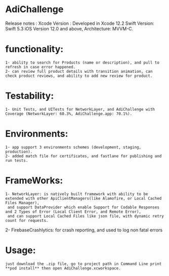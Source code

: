 # AdiChallenge
Release notes : Xcode Version : Developed in Xcode 12.2 Swift Version: Swift 5.3 iOS Version 12.0 and above, Architecture: MVVM-C.

# functionality:
    1- ability to search for Products (name or description), and pull to refresh in case error happened.
    2- can review full product details with transition animation, can check product reviews, and ability to add new review for product.

# Testability:
    1- Unit Tests, and UITests for NetworkLayer, and AdiChallenge with Coverage (NetworkLayer: 60.3%, AdiChallenge.app: 70.1%).
    
# Environments:
    1- app support 3 environments schemes (development, staging, production).
    2- added match file for certificates, and fastlane for publishing and run tests.
    
# FrameWorks:
	1- NetworkLayer: is natively built framework with ability to be extended with other ApiClientManagers(like Alamofire, or Local Cached Files Manager), 
     and support DataProvider which enable Support for Codable Responses and 2 Types of Error (Local Client Error, and Remote Error), 
     and can support Local Cached Files like json file, with dynamic retry count for requests.
  2- FirebaseCrashlytics: for crash reporting, and used to log non fatal errors

    
# Usage:
	just download the .zip file, go to project path in Command Line print  **pod install** then open AdiChallenge.xcworkspace.
